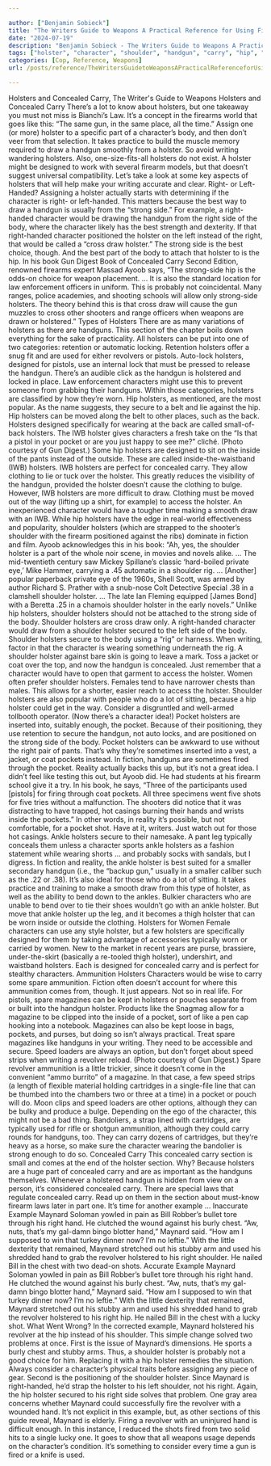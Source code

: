 ```yaml
---

author: ["Benjamin Sobieck"]
title: "The Writers Guide to Weapons A Practical Reference for Using Firearms and Knives in Fiction - N55862"
date: "2024-07-19"
description: "Benjamin Sobieck - The Writers Guide to Weapons A Practical Reference for Using Firearms and Knives in Fiction"
tags: ["holster", "character", "shoulder", "handgun", "carry", "hip", "concealed", "pocket", "maynard", "draw", "right", "hand", "revolver", "gun", "body", "example", "one", "firearm", "designed", "would", "side", "used", "chest", "ankle", "law"]
categories: [Cop, Reference, Weapons]
url: /posts/reference/TheWritersGuidetoWeaponsAPracticalReferenceforUsingFirearmsandKnivesinFiction-n55862

---
```



Holsters and Concealed Carry, The Writer's Guide to Weapons
Holsters and Concealed Carry
There’s a lot to know about holsters, but one takeaway you must not miss is Bianchi’s Law. It’s a concept in the firearms world that goes like this: “The same gun, in the same place, all the time.”
Assign one (or more) holster to a specific part of a character’s body, and then don’t veer from that selection. It takes practice to build the muscle memory required to draw a handgun smoothly from a holster. So avoid writing wandering holsters.
Also, one-size-fits-all holsters do not exist. A holster might be designed to work with several firearm models, but that doesn’t suggest universal compatibility. Let’s take a look at some key aspects of holsters that will help make your writing accurate and clear.
Right- or Left-Handed?
Assigning a holster actually starts with determining if the character is right- or left-handed. This matters because the best way to draw a handgun is usually from the “strong side.” For example, a right-handed character would be drawing the handgun from the right side of the body, where the character likely has the best strength and dexterity.
If that right-handed character positioned the holster on the left instead of the right, that would be called a “cross draw holster.”
The strong side is the best choice, though. And the best part of the body to attach that holster to is the hip. In his book Gun Digest Book of Concealed Carry Second Edition, renowned firearms expert Massad Ayoob says, “The strong-side hip is the odds-on choice for weapon placement. … It is also the standard location for law enforcement officers in uniform. This is probably not coincidental. Many ranges, police academies, and shooting schools will allow only strong-side holsters. The theory behind this is that cross draw will cause the gun muzzles to cross other shooters and range officers when weapons are drawn or holstered.”
Types of Holsters
There are as many variations of holsters as there are handguns. This section of the chapter boils down everything for the sake of practicality.
All holsters can be put into one of two categories: retention or automatic locking.
Retention holsters offer a snug fit and are used for either revolvers or pistols.
Auto-lock holsters, designed for pistols, use an internal lock that must be pressed to release the handgun. There’s an audible click as the handgun is holstered and locked in place. Law enforcement characters might use this to prevent someone from grabbing their handguns.
Within those categories, holsters are classified by how they’re worn.
Hip holsters, as mentioned, are the most popular. As the name suggests, they secure to a belt and lie against the hip. Hip holsters can be moved along the belt to other places, such as the back. Holsters designed specifically for wearing at the back are called small-of-back holsters.
The IWB holster gives characters a fresh take on the “Is that a pistol in your pocket or are you just happy to see me?” cliché. (Photo courtesy of Gun Digest.)
Some hip holsters are designed to sit on the inside of the pants instead of the outside. These are called inside-the-waistband (IWB) holsters. IWB holsters are perfect for concealed carry. They allow clothing to lie or tuck over the holster. This greatly reduces the visibility of the handgun, provided the holster doesn’t cause the clothing to bulge. However, IWB holsters are more difficult to draw. Clothing must be moved out of the way (lifting up a shirt, for example) to access the holster. An inexperienced character would have a tougher time making a smooth draw with an IWB.
While hip holsters have the edge in real-world effectiveness and popularity, shoulder holsters (which are strapped to the shooter’s shoulder with the firearm positioned against the ribs) dominate in fiction and film. Ayoob acknowledges this in his book:
“Ah, yes, the shoulder holster is a part of the whole noir scene, in movies and novels alike. … The mid-twentieth century saw Mickey Spillane’s classic ‘hard-boiled private eye,’ Mike Hammer, carrying a .45 automatic in a shoulder rig. … [Another] popular paperback private eye of the 1960s, Shell Scott, was armed by author Richard S. Prather with a snub-nose Colt Detective Special .38 in a clamshell shoulder holster. … The late Ian Fleming equipped [James Bond] with a Beretta .25 in a chamois shoulder holster in the early novels.”
Unlike hip holsters, shoulder holsters should not be attached to the strong side of the body. Shoulder holsters are cross draw only. A right-handed character would draw from a shoulder holster secured to the left side of the body.
Shoulder holsters secure to the body using a “rig” or harness. When writing, factor in that the character is wearing something underneath the rig. A shoulder holster against bare skin is going to leave a mark. Toss a jacket or coat over the top, and now the handgun is concealed. Just remember that a character would have to open that garment to access the holster.
Women often prefer shoulder holsters. Females tend to have narrower chests than males. This allows for a shorter, easier reach to access the holster.
Shoulder holsters are also popular with people who do a lot of sitting, because a hip holster could get in the way. Consider a disgruntled and well-armed tollbooth operator. (Now there’s a character idea!)
Pocket holsters are inserted into, suitably enough, the pocket. Because of their positioning, they use retention to secure the handgun, not auto locks, and are positioned on the strong side of the body. Pocket holsters can be awkward to use without the right pair of pants. That’s why they’re sometimes inserted into a vest, a jacket, or coat pockets instead.
In fiction, handguns are sometimes fired through the pocket. Reality actually backs this up, but it’s not a great idea. I didn’t feel like testing this out, but Ayoob did. He had students at his firearm school give it a try. In his book, he says, “Three of the participants used [pistols] for firing through coat pockets. All three specimens went five shots for five tries without a malfunction. The shooters did notice that it was distracting to have trapped, hot casings burning their hands and wrists inside the pockets.”
In other words, in reality it’s possible, but not comfortable, for a pocket shot. Have at it, writers. Just watch out for those hot casings.
Ankle holsters secure to their namesake. A pant leg typically conceals them unless a character sports ankle holsters as a fashion statement while wearing shorts … and probably socks with sandals, but I digress. In fiction and reality, the ankle holster is best suited for a smaller secondary handgun (i.e., the “backup gun,” usually in a smaller caliber such as the .22 or .38). It’s also ideal for those who do a lot of sitting.
It takes practice and training to make a smooth draw from this type of holster, as well as the ability to bend down to the ankles. Bulkier characters who are unable to bend over to tie their shoes wouldn’t go with an ankle holster. But move that ankle holster up the leg, and it becomes a thigh holster that can be worn inside or outside the clothing.
Holsters for Women
Female characters can use any style holster, but a few holsters are specifically designed for them by taking advantage of accessories typically worn or carried by women.
New to the market in recent years are purse, brassiere, under-the-skirt (basically a re-tooled thigh holster), undershirt, and waistband holsters. Each is designed for concealed carry and is perfect for stealthy characters.
Ammunition Holsters
Characters would be wise to carry some spare ammunition. Fiction often doesn’t account for where this ammunition comes from, though. It just appears. Not so in real life.
For pistols, spare magazines can be kept in holsters or pouches separate from or built into the handgun holster. Products like the Snagmag allow for a magazine to be clipped into the inside of a pocket, sort of like a pen cap hooking into a notebook.
Magazines can also be kept loose in bags, pockets, and purses, but doing so isn’t always practical. Treat spare magazines like handguns in your writing. They need to be accessible and secure.
Speed loaders are always an option, but don’t forget about speed strips when writing a revolver reload. (Photo courtesy of Gun Digest.)
Spare revolver ammunition is a little trickier, since it doesn’t come in the convenient “ammo burrito” of a magazine. In that case, a few speed strips (a length of flexible material holding cartridges in a single-file line that can be thumbed into the chambers two or three at a time) in a pocket or pouch will do. Moon clips and speed loaders are other options, although they can be bulky and produce a bulge. Depending on the ego of the character, this might not be a bad thing.
Bandoliers, a strap lined with cartridges, are typically used for rifle or shotgun ammunition, although they could carry rounds for handguns, too. They can carry dozens of cartridges, but they’re heavy as a horse, so make sure the character wearing the bandolier is strong enough to do so.
Concealed Carry
This concealed carry section is small and comes at the end of the holster section. Why? Because holsters are a huge part of concealed carry and are as important as the handguns themselves.
Whenever a holstered handgun is hidden from view on a person, it’s considered concealed carry. There are special laws that regulate concealed carry. Read up on them in the section about must-know firearm laws later in part one.
It’s time for another example …
Inaccurate Example
Maynard Soloman yowled in pain as Bill Robber’s bullet tore through his right hand. He clutched the wound against his burly chest.
“Aw, nuts, that’s my gal-damn bingo blotter hand,” Maynard said. “How am I supposed to win that turkey dinner now? I’m no leftie.”
With the little dexterity that remained, Maynard stretched out his stubby arm and used his shredded hand to grab the revolver holstered to his right shoulder. He nailed Bill in the chest with two dead-on shots.
Accurate Example
Maynard Soloman yowled in pain as Bill Robber’s bullet tore through his right hand. He clutched the wound against his burly chest.
“Aw, nuts, that’s my gal-damn bingo blotter hand,” Maynard said. “How am I supposed to win that turkey dinner now? I’m no leftie.”
With the little dexterity that remained, Maynard stretched out his stubby arm and used his shredded hand to grab the revolver holstered to his right hip. He nailed Bill in the chest with a lucky shot.
What Went Wrong?
In the corrected example, Maynard holstered his revolver at the hip instead of his shoulder. This simple change solved two problems at once.
First is the issue of Maynard’s dimensions. He sports a burly chest and stubby arms. Thus, a shoulder holster is probably not a good choice for him. Replacing it with a hip holster remedies the situation. Always consider a character’s physical traits before assigning any piece of gear.
Second is the positioning of the shoulder holster. Since Maynard is right-handed, he’d strap the holster to his left shoulder, not his right. Again, the hip holster secured to his right side solves that problem.
One gray area concerns whether Maynard could successfully fire the revolver with a wounded hand. It’s not explicit in this example, but, as other sections of this guide reveal, Maynard is elderly. Firing a revolver with an uninjured hand is difficult enough. In this instance, I reduced the shots fired from two solid hits to a single lucky one. It goes to show that all weapons usage depends on the character’s condition. It’s something to consider every time a gun is fired or a knife is used.
